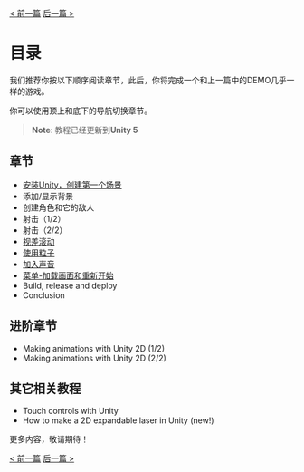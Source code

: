 [< 前一篇](https://github.com/yuiitsu/Article/blob/master/Unity-Tutorials/2d-game-unity/01.Greating%20a%202D%20game%20with%20Unity.md) [后一篇 >](https://github.com/yuiitsu/Article/blob/master/Unity-Tutorials/2d-game-unity/03.Install%20Unity%20and%20create%20your%20first%20scene.md)

# 目录

我们推荐你按以下顺序阅读章节，此后，你将完成一个和上一篇中的DEMO几乎一样的游戏。

你可以使用顶上和底下的导航切换章节。

> **Note**: 教程已经更新到**Unity 5**

## 章节

- [安装Unity，创建第一个场景](https://github.com/yuiitsu/Article/blob/master/Unity-Tutorials/2d-game-unity/03.Install%20Unity%20and%20create%20your%20first%20scene.md)
- 添加/显示背景
- 创建角色和它的敌人
- 射击（1/2）
- 射击（2/2）
- [视差滚动](https://github.com/yuiitsu/Article/blob/master/Unity-Tutorials/2d-game-unity/08.Parallax%20scrolling.md)
- [使用粒子](https://github.com/yuiitsu/Article/blob/master/Unity-Tutorials/2d-game-unity/09.Playing%20with%20particles.md)
- [加入声音](https://github.com/yuiitsu/Article/blob/master/Unity-Tutorials/2d-game-unity/10.Making%20some%20noises%20on%20music.md)
- [菜单-加载画面和重新开始](https://github.com/yuiitsu/Article/blob/master/Unity-Tutorials/2d-game-unity/11.Menus%20-%20loading%20and%20restartig%20the%20game.md)
- Build, release and deploy
- Conclusion

## 进阶章节

- Making animations with Unity 2D (1/2)
- Making animations with Unity 2D (2/2)

## 其它相关教程

- Touch controls with Unity
- How to make a 2D expandable laser in Unity (new!)

更多内容，敬请期待！

[< 前一篇](https://github.com/yuiitsu/Article/blob/master/Unity-Tutorials/2d-game-unity/01.Greating%20a%202D%20game%20with%20Unity.md) [后一篇 >](https://github.com/yuiitsu/Article/blob/master/Unity-Tutorials/2d-game-unity/03.Install%20Unity%20and%20create%20your%20first%20scene.md)

